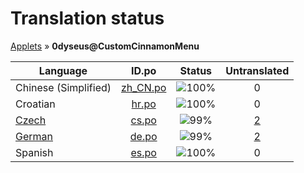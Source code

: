 # Translation status
[Applets](../../README.md) &#187; **0dyseus@CustomCinnamonMenu**

Language | ID.po | Status | Untranslated
---------|:--:|:------:|:-----------:
Chinese (Simplified) | [zh_CN.po](po/zh_CN.po) | ![100%](http://progressed.io/bar/100) | 0
Croatian | [hr.po](po/hr.po) | ![100%](http://progressed.io/bar/100) | 0
[Czech](../../language-status/cs.po) | [cs.po](po/cs.po) | ![99%](http://progressed.io/bar/99) | [2](untranslated-po/cs.po)
[German](../../language-status/de.po) | [de.po](po/de.po) | ![99%](http://progressed.io/bar/99) | [2](untranslated-po/de.po)
Spanish | [es.po](po/es.po) | ![100%](http://progressed.io/bar/100) | 0
